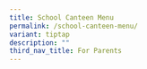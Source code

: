 ```yaml
---
title: School Canteen Menu
permalink: /school-canteen-menu/
variant: tiptap
description: ""
third_nav_title: For Parents
---
```

